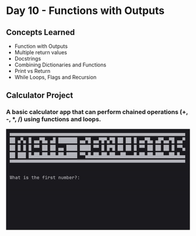 # Day 10 - Functions with Outputs
## Concepts Learned
- Function with Outputs
- Multiple return values
- Docstrings
- Combining Dictionaries and Functions
- Print vs Return
- While Loops, Flags and Recursion
## Calculator Project
### A basic calculator app that can perform chained operations (+, -, *, /) using functions and loops.
![Day 10 Code Demo](../gifs/Day010.gif)
